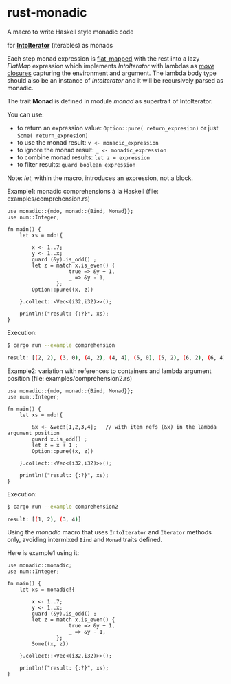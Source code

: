 # rust-monadic

A macro to write Haskell style monadic code

for [**IntoIterator**](https://doc.rust-lang.org/std/iter/trait.IntoIterator.html) (iterables) as monads

Each step monad expression is [flat_mapped](https://doc.rust-lang.org/std/iter/trait.Iterator.html#method.flat_map) with the rest into a lazy *FlatMap* expression which implements *IntoIterator* with lambdas as [*move* closures](https://doc.rust-lang.org/1.30.0/book/first-edition/closures.html#move-closures) capturing the environment and argument. The lambda body type should also be an instance of *IntoIterator* and it will be recursively parsed as monadic.

The trait **Monad** is defined in module *monad* as supertrait of IntoIterator.

You can use: 
* to return an expression value: `Option::pure( return_expresion)` or just `Some( return_expresion)`
* to use the monad result:       `v <- monadic_expression`
* to ignore the monad result:    `_ <- monadic_expression`
* to combine monad results:      `let z = expression`
* to filter results:             `guard boolean_expression` 

Note: *let*, within the macro, introduces an expression, not a block.


Example1: monadic comprehensions à la Haskell (file: examples/comprehension.rs)

```
use monadic::{mdo, monad::{Bind, Monad}};
use num::Integer;

fn main() {
    let xs = mdo!{ 
    
        x <- 1..7;
        y <- 1..x;
        guard (&y).is_odd() ;
        let z = match x.is_even() { 
                    true => &y + 1,
                    _ => &y - 1,
                };
        Option::pure((x, z)) 
        
    }.collect::<Vec<(i32,i32)>>();
    
    println!("result: {:?}", xs); 
}

```
Execution:

```bash
$ cargo run --example comprehension

result: [(2, 2), (3, 0), (4, 2), (4, 4), (5, 0), (5, 2), (6, 2), (6, 4), (6, 6)]
```
Example2: variation with references to containers and lambda argument position (file: examples/comprehension2.rs)

```
use monadic::{mdo, monad::{Bind, Monad}};
use num::Integer;

fn main() {
    let xs = mdo!{ 
    
        &x <- &vec![1,2,3,4];   // with item refs (&x) in the lambda argument position
        guard x.is_odd() ;
        let z = x + 1 ;
        Option::pure((x, z)) 
        
    }.collect::<Vec<(i32,i32)>>();
    
    println!("result: {:?}", xs); 
}

```
Execution:

```bash
$ cargo run --example comprehension2

result: [(1, 2), (3, 4)]
```

Using the *monadic* macro that uses `IntoIterator` and `Iterator` methods only, avoiding intermixed `Bind` and `Monad` traits defined.

Here is example1 using it:
```
use monadic::monadic;
use num::Integer;

fn main() {
    let xs = monadic!{ 
    
        x <- 1..7;
        y <- 1..x;
        guard (&y).is_odd() ;
        let z = match x.is_even() { 
                    true => &y + 1,
                    _ => &y - 1,
                };
        Some((x, z)) 
        
    }.collect::<Vec<(i32,i32)>>();
    
    println!("result: {:?}", xs); 
}

```
